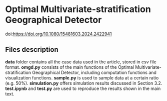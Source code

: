 # Optimal Multivariate-stratification Geographical Detector
doi:https://doi.org/10.1080/15481603.2024.2422941

## Files description
**data** folder contains all the case data used in the article, stored in csv file format.
**omgd.py** consists of the main functions of the Optimal Multivariate-stratification Geographical Detector, including computation functions and visualization functions.
**sample.py** is used to sample data at a certain ratio (e.g. 50%).
**simulation.py** offers simulation results discussed in Section 3.2.
**test.ipynb** and **test.py** are used to reproduce the results shown in the main text.
